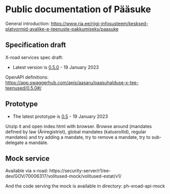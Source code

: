 # Public documentation of Pääsuke

General introduction: https://www.ria.ee/riigi-infosusteem/kesksed-platvormid-avalike-e-teenuste-pakkumiseks/paasuke

## Specification draft

X-road services spec draft:
* Latest version is [0.5.0](Pääsuke-xroad-services-spec-v0.5.0.pdf) - 19 January 2023

OpenAPI definitions: https://app.swaggerhub.com/apis/aasaru/paasuhalduse-x-tee-teenused/0.5.0#/

## Prototype

* The latest prototype is [0.5](proto/paasuke_proto_0.5.zip) - 19 January 2023

Unzip it and open index.html with browser.
Browse around (mandates defined by law (Äriregistrist), global mandates (katusrollid), regular mandates)
and try adding a mandate, try to remove a mandate, try to sub-delegate a mandate.


## Mock service

Available via x-road:
https://security-server/r1/ee-dev/GOV/70006317/volitused-mock/volitused-estat/v1/

And the code serving the mock is available in directory: ph-xroad-api-mock